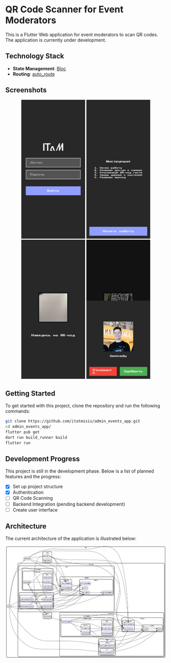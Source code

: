 # QR Code Scanner for Event Moderators

This is a Flutter Web application for event moderators to scan QR codes. The application is currently under development.

## Technology Stack

- **State Management**: [Bloc](https://pub.dev/packages/flutter_bloc)
- **Routing**: [auto_route](https://pub.dev/packages/auto_route)

## Screenshots

<p align="center">
  <img src="readme/login.png" alt="Login page" width="200"/>
  <img src="readme/home.png" alt="Home page" width="200"/>
  <img src="readme/scan.png" alt="QR scanning" width="200"/>
  <img src="readme/guest.png" alt="Accepting guests" width="200"/>
</p>

## Getting Started

To get started with this project, clone the repository and run the following commands:

```bash
git clone https://github.com/itatmisis/admin_events_app.git
cd admin_events_app/
flutter pub get
dart run build_runner build
flutter run
```

## Development Progress

This project is still in the development phase. Below is a list of planned features and the progress:

- [x] Set up project structure
- [x] Authentication
- [ ] QR Code Scanning
- [ ] Backend Integration (pending backend development)
- [ ] Create user interface

## Architecture

The current architecture of the application is illustrated below:

![Architecture](readme/architecture.png)
